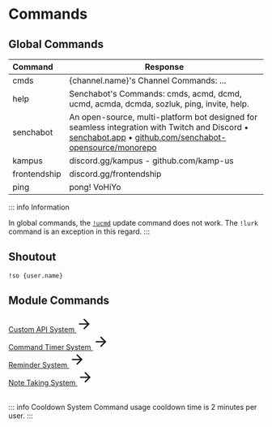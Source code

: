 # Commands

## Global Commands <Badge type="warning" text="NEW"/>

| Command      | Response                                                                                                                                                                                                                             |
| :----------- | ------------------------------------------------------------------------------------------------------------------------------------------------------------------------------------------------------------------------------------ |
| cmds         | {channel.name}'s Channel Commands: ...                                                                                                                                                                                               |
| help         | Senchabot's Commands: cmds, acmd, dcmd, ucmd, acmda, dcmda, sozluk, ping, invite, help.                                                                                                                                               |
| senchabot    | An open-source, multi-platform bot designed for seamless integration with Twitch and Discord • [senchabot.app](https://senchabot.app) • [github.com/senchabot-opensource/monorepo](https://github.com/senchabot-opensource/monorepo) |
| kampus       | discord.gg/kampus - github.com/kamp-us                                                                                                                                                                                               |
| frontendship | discord.gg/frontendship                                                                                                                                                                                                              |
| ping         | pong! VoHiYo                                                                                                                                                                                                                         |

::: info Information

In global commands, the [`!ucmd`](/twitch-bot/custom-commands#command-update) update command does not work. The `!lurk` command is an exception in this regard.
:::

## Shoutout <Badge type="info" text="planned"/>

```
!so {user.name}
```

<!-- Example Usage - ENGLISH -->
<!-- ::: details Example Usage

Kullanıcı Mesajı

```
!so senchabot
```

Senchabot'un Yanıtı

```
Announcement örneği
```

::: -->

## Module Commands

<!-- Custom API System - CONTENT REFERANCE SMALL -->
<style src="@theme/custom.css"></style>
<div>
    <a class="content-ref-s" href="/twitch-bot/custom-api-system">
        <span class="ref-details-s">
            <span class="content-ref-page-title-s">Custom API System <Badge type="warning" text="NEW"/></span> 
        </span>
        <svg style="width:32px;height:32px;" viewBox="0 0 24 24" class="content-ref-svg-s" aria-hidden="true"><path fill="currentColor" d="M4,11V13H16L10.5,18.5L11.92,19.92L19.84,12L11.92,4.08L10.5,5.5L16,11H4Z"></path></svg>
    </a>
</div>

<!-- Command Timer System - CONTENT REFERANCE SMALL -->
<style src="@theme/custom.css"></style>
<div>
    <a class="content-ref-s" href="/twitch-bot/command-timer-system">
        <span class="ref-details-s">
            <span class="content-ref-page-title-s">Command Timer System <Badge type="info" text="planned"/></span> 
        </span>
        <svg style="width:32px;height:32px;" viewBox="0 0 24 24" class="content-ref-svg-s" aria-hidden="true"><path fill="currentColor" d="M4,11V13H16L10.5,18.5L11.92,19.92L19.84,12L11.92,4.08L10.5,5.5L16,11H4Z"></path></svg>
    </a>
</div>

<!-- Reminder System - CONTENT REFERANCE SMALL -->
<style src="@theme/custom.css"></style>
<div>
    <a class="content-ref-s" href="/twitch-bot/reminder-system">
        <span class="ref-details-s">
            <span class="content-ref-page-title-s">Reminder System <Badge type="info" text="planned"/></span> 
        </span>
        <svg style="width:32px;height:32px;" viewBox="0 0 24 24" class="content-ref-svg-s" aria-hidden="true"><path fill="currentColor" d="M4,11V13H16L10.5,18.5L11.92,19.92L19.84,12L11.92,4.08L10.5,5.5L16,11H4Z"></path></svg>
    </a>
</div>

<!-- Note Taking System - CONTENT REFERANCE SMALL -->
<style src="@theme/custom.css"></style>
<div>
    <a class="content-ref-s" href="/twitch-bot/note-taking-system">
        <span class="ref-details-s">
            <span class="content-ref-page-title-s">Note Taking System <Badge type="info" text="planned"/></span> 
        </span>
        <svg style="width:32px;height:32px;" viewBox="0 0 24 24" class="content-ref-svg-s" aria-hidden="true"><path fill="currentColor" d="M4,11V13H16L10.5,18.5L11.92,19.92L19.84,12L11.92,4.08L10.5,5.5L16,11H4Z"></path></svg>
    </a>
</div>

<br/>

::: info Cooldown System
Command usage cooldown time is 2 minutes per user.
:::
